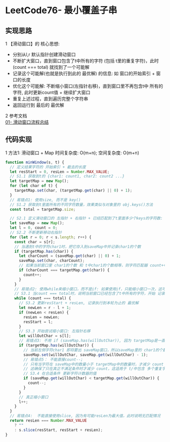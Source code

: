 # LeetCode76- 最小覆盖子串

## 实现思路

1 【滑动窗口】的 核心思想: 
  - 分别从l,r 默认指针创建滑动窗口
  - 不断扩大窗口，直到窗口包含了t中所有的字符 (包括 t里的重复字符)，此时(count === total) 就找到了一个可能解
  - 记录这个可能解(也就是执行到此的 最优解) 的信息: 如 窗口的开始索引 + 窗口的长度
  - 优化这个可能解: 不断缩小窗口(左指针右移)，直到窗口里不再包含t中 所有的字符, 此时更新count值 + 继续扩大窗口
  - 重复上述过程，直到遍历完整个字符串
  - 返回运行到 最后的 最优解


2 参考文档 <br/>
[01- 滑动窗口流程总结](https://leetcode.cn/problems/minimum-window-substring/solutions/257928/yi-bu-bu-xing-cheng-hua-dong-chuang-kou-si-lu-shen/)


## 代码实现

1 方法1: 滑动窗口 + Map  时间复杂度: O(m+n); 空间复杂度: O(m+n)

```ts
function minWindow(s, t) {
  // 定义结果字符的 开始索引 + 截去的长度
  let resStart = 0, resLen = Number.MAX_VALUE;
  // S1.1 获取到t的 {char1: count1, char2: count2 ...}
  let targetMap = new Map();
  for (let char of t) {
    targetMap.set(char, (targetMap.get(char) || 0) + 1);
  }
  // 易错点1: 使用size, 而不是 key()
  // S1.2 获取到t里面所有的不同字符数量，效果类似与对象里的 obj.keys()方法
  const total = targetMap.size;

  // S2.1 定义滑动窗口的 左指针 + 右指针 + 已经匹配到了t里面多少个keys的字符数: 字符匹配计数器-count
  let saveMap = new Map();
  let l = 0, count = 0;
  // S2.2 不断更新移动右指针
  for (let r = 0; r < s.length; r++) {
    const char = s[r];
    // 当遇到t中的字符char1时，把它存入到saveMap中并记录char1的个数
    if (targetMap.has(char)) {
      let charCount = (saveMap.get(char) || 0) + 1;
      saveMap.set(char, charCount);
      // 如果当前窗口里 char1的个数 和 t中char1的个数相等，则字符匹配器 count++
      if (charCount === targetMap.get(char)) {
        count++;
      }
    }
    // 易错点2: 使用while来缩小窗口，而不是if: 如果使用if，只能缩小窗口一次，这可能会错过更小的有效窗口
    // S3.1 当count === total时，说明当前窗口已经包含了t中所有的字符，开始 记录可能的最优解 + 缩小窗口
    while (count === total) {
      // S3.2 更新resStart + resLen, 记录执行到本轮为止的 最优解
      let newLen = r - l + 1;
      if (newLen < resLen) {
        resLen = newLen;
        resStart = l;
      }
      // S3.3 开始尝试缩小窗口: 左指针右移
      let willOutChar = s[l];
      // 易错点3: 不用 if (saveMap.has(willOutChar)), 因为 targetMap是一直不会变化d的
      if (targetMap.has(willOutChar)) {
        // 当前左侧字符char1 即将要出 saveMap窗口，所以saveMap里的 char1的个数要-1
        saveMap.set(willOutChar, saveMap.get(willOutChar) - 1);
        // 易错点5： 不能直接count--;
        // 只有当字符在 saveMap中的数量小于 targetMap中的数量时，才减少 count
        // 这确保了只在真正不满足条件时才减少 count，这适用于 t/中包含 多个重复字符的情况
        // S3.4 在合适条件 更新字符计数器的值
        if (saveMap.get(willOutChar) < targetMap.get(willOutChar)) {
          count--;
        }
      }
      // 真正缩小窗口
      l++;
    }
  }
  // 易错点4:  不能直接使用slice, 因为有可能resLen为最大值，此时说明无匹配情况
  return resLen === Number.MAX_VALUE
    ? ""
    : s.slice(resStart, resStart + resLen);
} 
```